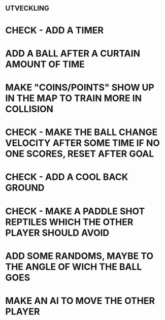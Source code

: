 ## UTVECKLING
# CHECK -   ADD A TIMER
#           ADD A BALL AFTER A CURTAIN AMOUNT OF TIME
#           MAKE "COINS/POINTS" SHOW UP IN THE MAP TO TRAIN MORE IN COLLISION
# CHECK -   MAKE THE BALL CHANGE VELOCITY AFTER SOME TIME IF NO ONE SCORES, RESET AFTER GOAL
# CHECK -   ADD A COOL BACK GROUND
# CHECK -   MAKE A PADDLE SHOT REPTILES WHICH THE OTHER PLAYER SHOULD AVOID
#           ADD SOME RANDOMS, MAYBE TO THE ANGLE OF WICH THE BALL GOES
#           MAKE AN AI TO MOVE THE OTHER PLAYER